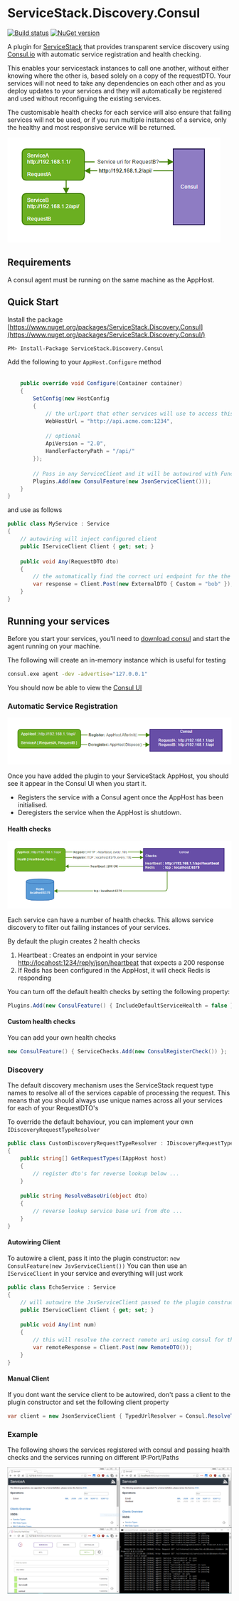 # ServiceStack.Discovery.Consul 
[![Build status](https://ci.appveyor.com/api/projects/status/55830emag9ksyasf/branch/master?svg=true)](https://ci.appveyor.com/project/wwwlicious/servicestack-discovery-consul)
[![NuGet version](https://badge.fury.io/nu/ServiceStack.Discovery.Consul.svg)](https://badge.fury.io/nu/ServiceStack.Discovery.Consul)

A plugin for [ServiceStack](https://servicestack.net/) that provides transparent service discovery using [Consul.io](http://consul.io) with automatic service registration and health checking.

This enables your servicestack instances to call one another, without either knowing where the other is, based solely on a copy of the requestDTO. Your services will not need to take any dependencies on each other and as you deploy updates to your services and they will automatically be registered and used without reconfiguing the existing services.

The customisable health checks for each service will also ensure that failing services will not be used, or if you run multiple instances of a service, only the healthy and most responsive service will be returned. 

![RequestDTO Service Discovery](assets/RequestDTOServiceDiscovery.png)

## Requirements

A consul agent must be running on the same machine as the AppHost.

## Quick Start

Install the package [https://www.nuget.org/packages/ServiceStack.Discovery.Consul](https://www.nuget.org/packages/ServiceStack.Discovery.Consul/)
```bash
PM> Install-Package ServiceStack.Discovery.Consul
```
Add the following to your `AppHost.Configure` method

```csharp

    public override void Configure(Container container)
    {
        SetConfig(new HostConfig
        {
            // the url:port that other services will use to access this one
            WebHostUrl = "http://api.acme.com:1234",

            // optional
            ApiVersion = "2.0",             
            HandlerFactoryPath = "/api/"
        });

        // Pass in any ServiceClient and it will be autowired with Func
        Plugins.Add(new ConsulFeature(new JsonServiceClient()));
    }
}
```
and use as follows
```csharp
public class MyService : Service
{
    // autowiring will inject configured client
    public IServiceClient Client { get; set; }

    public void Any(RequestDTO dto)
    {
        // the automatically find the correct uri endpoint for the the request using consul
        var response = Client.Post(new ExternalDTO { Custom = "bob" });
    }
}
```
## Running your services

Before you start your services, you'll need to [download consul](https://www.consul.io/) and start the agent running on your machine.


The following will create an in-memory instance which is useful for testing

```bash
consul.exe agent -dev -advertise="127.0.0.1"
```
You should now be able to view the [Consul UI](http://127.0.0.1:8500/ui)

### Automatic Service Registration

![Automatic Service Registration](assets/ServiceRegistration.png)

Once you have added the plugin to your ServiceStack AppHost, you should see it appear
in the Consul UI when you start it.

* Registers the service with a Consul agent once the AppHost has been initialised.
* Deregisters the service when the AppHost is shutdown.

#### Health checks

![Default Health Checks](assets/HealthChecks.png)

Each service can have a number of health checks. This allows service discovery to filter out failing instances of your services.

By default the plugin creates 2 health checks

1. Heartbeat : Creates an endpoint in your service [http://locahost:1234/reply/json/heartbeat](http://locahost:1234/reply/json/heartbeat) that expects a 200 response
2. If Redis has been configured in the AppHost, it will check Redis is responding

You can turn off the default health checks by setting the following property:
```csharp
Plugins.Add(new ConsulFeature() { IncludeDefaultServiceHealth = false });
```
#### Custom health checks

You can add your own health checks

```csharp
new ConsulFeature() { ServiceChecks.Add(new ConsulRegisterCheck()) };
```
### Discovery

The default discovery mechanism uses the ServiceStack request type names to resolve all of the services capable of processing the request. This means that you should always use unique names across all your services for each of your RequestDTO's

To override the default behaviour, you can implement your own `IDiscoveryRequestTypeResolver`

```csharp
public class CustomDiscoveryRequestTypeResolver : IDiscoveryRequestTypeResolver
{
    public string[] GetRequestTypes(IAppHost host)
    {
        // register dto's for reverse lookup below ...
    }

    public string ResolveBaseUri(object dto)
    {
        // reverse lookup service base uri from dto ...
    }
}
```

#### Autowiring Client

To autowire a client, pass it into the plugin constructor: `new ConsulFeature(new JsvServiceClient())` 
You can then use an `IServiceClient` in your service and everything will just work 

```csharp
public class EchoService : Service
{
    // will autowire the JsvServiceClient passed to the plugin constructor
    public IServiceClient Client { get; set; }

    public void Any(int num)
    {
        // this will resolve the correct remote uri using consul for the external DTO
        var remoteResponse = Client.Post(new RemoteDTO());
    }
}
```
#### Manual Client

If you dont want the service client to be autowired, don't pass a client to the plugin constructor and set the following client property

```csharp
var client = new JsonServiceClient { TypedUrlResolver = Consul.ResolveTypedUrl };
```

### Example

The following shows the services registered with consul and passing health checks and the services running on different IP:Port/Paths

![Services](assets/Services.png)




